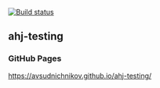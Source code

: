 [![Build status](https://ci.appveyor.com/api/projects/status/mjp1tuv49mhm6mjp?svg=true)](https://ci.appveyor.com/project/avsudnichnikov/ahj-testing)
## ahj-testing
### GitHub Pages
https://avsudnichnikov.github.io/ahj-testing/

